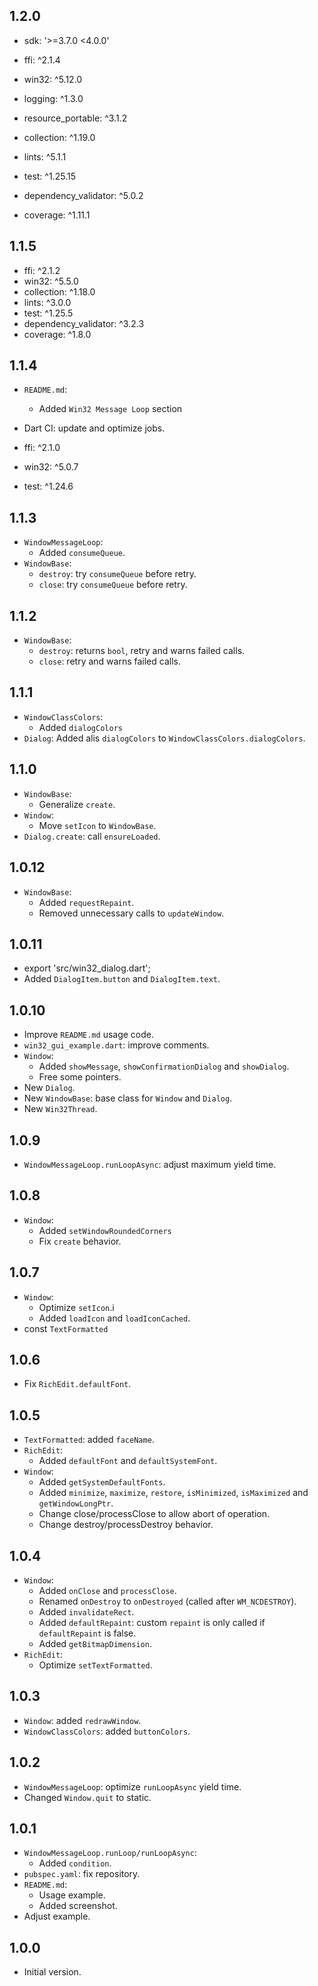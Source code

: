 ## 1.2.0

- sdk: '>=3.7.0 <4.0.0'

- ffi: ^2.1.4
- win32: ^5.12.0
- logging: ^1.3.0
- resource_portable: ^3.1.2
- collection: ^1.19.0

- lints: ^5.1.1
- test: ^1.25.15
- dependency_validator: ^5.0.2
- coverage: ^1.11.1

## 1.1.5

- ffi: ^2.1.2
- win32: ^5.5.0
- collection: ^1.18.0
- lints: ^3.0.0
- test: ^1.25.5
- dependency_validator: ^3.2.3
- coverage: ^1.8.0

## 1.1.4

- `README.md`:
  - Added `Win32 Message Loop` section
- Dart CI: update and optimize jobs.

- ffi: ^2.1.0
- win32: ^5.0.7
- test: ^1.24.6

## 1.1.3

- `WindowMessageLoop`:
  - Added `consumeQueue`.
- `WindowBase`:
  - `destroy`: try `consumeQueue` before retry.
  - `close`: try `consumeQueue` before retry.

## 1.1.2

- `WindowBase`:
  - `destroy`: returns `bool`, retry and warns failed calls.
  - `close`: retry and warns failed calls.

## 1.1.1

- `WindowClassColors`:
  - Added `dialogColors`
- `Dialog`: Added alis `dialogColors` to `WindowClassColors.dialogColors`.

## 1.1.0

- `WindowBase`:
  - Generalize `create`.
- `Window`:
  - Move `setIcon` to `WindowBase`.
- `Dialog.create`: call `ensureLoaded`.

## 1.0.12

- `WindowBase`:
  - Added `requestRepaint`.
  - Removed unnecessary calls to `updateWindow`.

## 1.0.11

- export 'src/win32_dialog.dart';
- Added `DialogItem.button` and `DialogItem.text`.

## 1.0.10

- Improve `README.md` usage code.
- `win32_gui_example.dart`: improve comments.
- `Window`:
  - Added `showMessage`, `showConfirmationDialog` and `showDialog`.
  - Free some pointers.
- New `Dialog`.
- New `WindowBase`: base class for `Window` and `Dialog`.
- New `Win32Thread`.

## 1.0.9

- `WindowMessageLoop.runLoopAsync`: adjust maximum yield time. 

## 1.0.8

- `Window`:
  - Added `setWindowRoundedCorners`
  - Fix `create` behavior.

## 1.0.7

- `Window`:
  - Optimize `setIcon`.i
  - Added `loadIcon` and `loadIconCached`.
- const `TextFormatted`

## 1.0.6

- Fix `RichEdit.defaultFont`.

## 1.0.5

- `TextFormatted`: added `faceName`.
- `RichEdit`:
  - Added `defaultFont` and `defaultSystemFont`.
- `Window`:
  - Added `getSystemDefaultFonts`.
  - Added `minimize`, `maximize`, `restore`, `isMinimized`, `isMaximized` and `getWindowLongPtr`.
  - Change close/processClose to allow abort of operation.
  - Change destroy/processDestroy behavior.

## 1.0.4

- `Window`:
  - Added `onClose` and `processClose`.
  - Renamed `onDestroy` to `onDestroyed` (called after `WM_NCDESTROY`).
  - Added `invalidateRect`.
  - Added `defaultRepaint`: custom `repaint` is only called if `defaultRepaint` is false.
  - Added `getBitmapDimension`.
- `RichEdit`:
  - Optimize `setTextFormatted`.

## 1.0.3

- `Window`: added `redrawWindow`.
- `WindowClassColors`: added `buttonColors`.

## 1.0.2

- `WindowMessageLoop`: optimize `runLoopAsync` yield time.
- Changed `Window.quit` to static.

## 1.0.1

- `WindowMessageLoop.runLoop/runLoopAsync`:
  - Added `condition`.
- `pubspec.yaml`: fix repository.
- `README.md`:
  - Usage example.
  - Added screenshot.
- Adjust example.

## 1.0.0

- Initial version.

